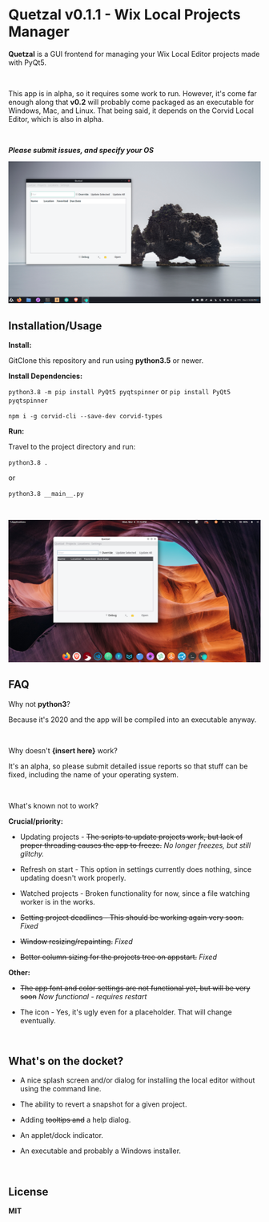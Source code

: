 # Quetzal v0.1.1 - Wix Local Projects Manager

**Quetzal** is a GUI frontend for managing your Wix Local Editor projects made with PyQt5.

<br>

This app is in alpha, so it requires some work to run. However, it's come far enough along that **v0.2** will probably come packaged as an executable for Windows, Mac, and Linux. That being said, it depends on the Corvid Local Editor, which is also in alpha.

<br>

***Please submit issues, and specify your OS***

![Quetzal1.png](images/Quetzal1.png)

## Installation/Usage

**Install:**

GitClone this repository and run using **python3.5** or newer.

**Install Dependencies:**

`python3.8 -m pip install PyQt5 pyqtspinner`
or
`pip install PyQt5 pyqtspinner`
<br>

`npm i -g corvid-cli --save-dev corvid-types`

**Run:**

Travel to the project directory and run:

`python3.8 .`

or

`python3.8 __main__.py`

<br>

![quetzal2.png](images/quetzal2.png)

## FAQ

Why not **python3**?

Because it's 2020 and the app will be compiled into an executable anyway.

<br>

Why doesn't **{insert here}** work?

It's an alpha, so please submit detailed issue reports so that stuff can be fixed, including the name of your operating system.

<br>

What's known not to work?

**Crucial/priority:**

- Updating projects - ~~The scripts to update projects work, but lack of proper threading causes the app to freeze.~~ *No longer freezes, but still glitchy.*

- Refresh on start - This option in settings currently does nothing, since updating doesn't work properly.

- Watched projects - Broken functionality for now, since a file watching worker is in the works.

- ~~Setting project deadlines - This should be working again very soon.~~ *Fixed*

- ~~Window resizing/repainting.~~ *Fixed*

- ~~Better column sizing for the projects tree on appstart.~~ *Fixed*

**Other:**

- ~~The app font and color settings are not functional yet, but will be very soon~~ *Now functional - requires restart*

- The icon - Yes, it's ugly even for a placeholder. That will change eventually.
  
<br>

## What's on the docket?

- A nice splash screen and/or dialog for installing the local editor without using the command line.

- The ability to revert a snapshot for a given project.

- Adding ~~tooltips and~~ a help dialog.

- An applet/dock indicator.

- An executable and probably a Windows installer.

<br>

## License

**MIT**